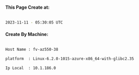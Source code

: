 
   
#### This Page Create at:

```bash

2023-11-11 - 05:30:05 UTC

```

#### Create By Machine:

```bash

Host Name : fv-az550-38

platform  : Linux-6.2.0-1015-azure-x86_64-with-glibc2.35

Ip Local  : 10.1.186.0

```

